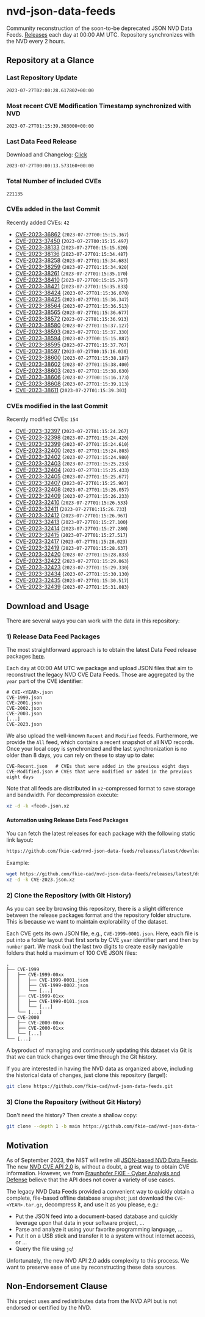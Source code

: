# nvd-json-data-feeds

Community reconstruction of the soon-to-be deprecated JSON NVD Data Feeds. 
[Releases](https://github.com/fkie-cad/nvd-json-data-feeds/releases/latest) each day at 00:00 AM UTC.
Repository synchronizes with the NVD every 2 hours.

## Repository at a Glance

### Last Repository Update

```plain
2023-07-27T02:00:28.617802+00:00
```

### Most recent CVE Modification Timestamp synchronized with NVD

```plain
2023-07-27T01:15:39.303000+00:00
```

### Last Data Feed Release

Download and Changelog: [Click](https://github.com/fkie-cad/nvd-json-data-feeds/releases/latest)

```plain
2023-07-27T00:00:13.573160+00:00
```

### Total Number of included CVEs

```plain
221135
```

### CVEs added in the last Commit

Recently added CVEs: `42`

* [CVE-2023-36862](CVE-2023/CVE-2023-368xx/CVE-2023-36862.json) (`2023-07-27T00:15:15.367`)
* [CVE-2023-37450](CVE-2023/CVE-2023-374xx/CVE-2023-37450.json) (`2023-07-27T00:15:15.497`)
* [CVE-2023-38133](CVE-2023/CVE-2023-381xx/CVE-2023-38133.json) (`2023-07-27T00:15:15.620`)
* [CVE-2023-38136](CVE-2023/CVE-2023-381xx/CVE-2023-38136.json) (`2023-07-27T01:15:34.487`)
* [CVE-2023-38258](CVE-2023/CVE-2023-382xx/CVE-2023-38258.json) (`2023-07-27T01:15:34.683`)
* [CVE-2023-38259](CVE-2023/CVE-2023-382xx/CVE-2023-38259.json) (`2023-07-27T01:15:34.920`)
* [CVE-2023-38261](CVE-2023/CVE-2023-382xx/CVE-2023-38261.json) (`2023-07-27T01:15:35.170`)
* [CVE-2023-38410](CVE-2023/CVE-2023-384xx/CVE-2023-38410.json) (`2023-07-27T00:15:15.767`)
* [CVE-2023-38421](CVE-2023/CVE-2023-384xx/CVE-2023-38421.json) (`2023-07-27T01:15:35.833`)
* [CVE-2023-38424](CVE-2023/CVE-2023-384xx/CVE-2023-38424.json) (`2023-07-27T01:15:36.070`)
* [CVE-2023-38425](CVE-2023/CVE-2023-384xx/CVE-2023-38425.json) (`2023-07-27T01:15:36.347`)
* [CVE-2023-38564](CVE-2023/CVE-2023-385xx/CVE-2023-38564.json) (`2023-07-27T01:15:36.513`)
* [CVE-2023-38565](CVE-2023/CVE-2023-385xx/CVE-2023-38565.json) (`2023-07-27T01:15:36.677`)
* [CVE-2023-38572](CVE-2023/CVE-2023-385xx/CVE-2023-38572.json) (`2023-07-27T01:15:36.913`)
* [CVE-2023-38580](CVE-2023/CVE-2023-385xx/CVE-2023-38580.json) (`2023-07-27T01:15:37.127`)
* [CVE-2023-38593](CVE-2023/CVE-2023-385xx/CVE-2023-38593.json) (`2023-07-27T01:15:37.330`)
* [CVE-2023-38594](CVE-2023/CVE-2023-385xx/CVE-2023-38594.json) (`2023-07-27T00:15:15.887`)
* [CVE-2023-38595](CVE-2023/CVE-2023-385xx/CVE-2023-38595.json) (`2023-07-27T01:15:37.767`)
* [CVE-2023-38597](CVE-2023/CVE-2023-385xx/CVE-2023-38597.json) (`2023-07-27T00:15:16.030`)
* [CVE-2023-38600](CVE-2023/CVE-2023-386xx/CVE-2023-38600.json) (`2023-07-27T01:15:38.187`)
* [CVE-2023-38602](CVE-2023/CVE-2023-386xx/CVE-2023-38602.json) (`2023-07-27T01:15:38.400`)
* [CVE-2023-38603](CVE-2023/CVE-2023-386xx/CVE-2023-38603.json) (`2023-07-27T01:15:38.630`)
* [CVE-2023-38606](CVE-2023/CVE-2023-386xx/CVE-2023-38606.json) (`2023-07-27T00:15:16.173`)
* [CVE-2023-38608](CVE-2023/CVE-2023-386xx/CVE-2023-38608.json) (`2023-07-27T01:15:39.113`)
* [CVE-2023-38611](CVE-2023/CVE-2023-386xx/CVE-2023-38611.json) (`2023-07-27T01:15:39.303`)


### CVEs modified in the last Commit

Recently modified CVEs: `154`

* [CVE-2023-32397](CVE-2023/CVE-2023-323xx/CVE-2023-32397.json) (`2023-07-27T01:15:24.267`)
* [CVE-2023-32398](CVE-2023/CVE-2023-323xx/CVE-2023-32398.json) (`2023-07-27T01:15:24.420`)
* [CVE-2023-32399](CVE-2023/CVE-2023-323xx/CVE-2023-32399.json) (`2023-07-27T01:15:24.610`)
* [CVE-2023-32400](CVE-2023/CVE-2023-324xx/CVE-2023-32400.json) (`2023-07-27T01:15:24.803`)
* [CVE-2023-32402](CVE-2023/CVE-2023-324xx/CVE-2023-32402.json) (`2023-07-27T01:15:24.980`)
* [CVE-2023-32403](CVE-2023/CVE-2023-324xx/CVE-2023-32403.json) (`2023-07-27T01:15:25.233`)
* [CVE-2023-32404](CVE-2023/CVE-2023-324xx/CVE-2023-32404.json) (`2023-07-27T01:15:25.433`)
* [CVE-2023-32405](CVE-2023/CVE-2023-324xx/CVE-2023-32405.json) (`2023-07-27T01:15:25.677`)
* [CVE-2023-32407](CVE-2023/CVE-2023-324xx/CVE-2023-32407.json) (`2023-07-27T01:15:25.907`)
* [CVE-2023-32408](CVE-2023/CVE-2023-324xx/CVE-2023-32408.json) (`2023-07-27T01:15:26.057`)
* [CVE-2023-32409](CVE-2023/CVE-2023-324xx/CVE-2023-32409.json) (`2023-07-27T01:15:26.233`)
* [CVE-2023-32410](CVE-2023/CVE-2023-324xx/CVE-2023-32410.json) (`2023-07-27T01:15:26.533`)
* [CVE-2023-32411](CVE-2023/CVE-2023-324xx/CVE-2023-32411.json) (`2023-07-27T01:15:26.733`)
* [CVE-2023-32412](CVE-2023/CVE-2023-324xx/CVE-2023-32412.json) (`2023-07-27T01:15:26.967`)
* [CVE-2023-32413](CVE-2023/CVE-2023-324xx/CVE-2023-32413.json) (`2023-07-27T01:15:27.100`)
* [CVE-2023-32414](CVE-2023/CVE-2023-324xx/CVE-2023-32414.json) (`2023-07-27T01:15:27.280`)
* [CVE-2023-32415](CVE-2023/CVE-2023-324xx/CVE-2023-32415.json) (`2023-07-27T01:15:27.517`)
* [CVE-2023-32417](CVE-2023/CVE-2023-324xx/CVE-2023-32417.json) (`2023-07-27T01:15:28.023`)
* [CVE-2023-32419](CVE-2023/CVE-2023-324xx/CVE-2023-32419.json) (`2023-07-27T01:15:28.637`)
* [CVE-2023-32420](CVE-2023/CVE-2023-324xx/CVE-2023-32420.json) (`2023-07-27T01:15:28.833`)
* [CVE-2023-32422](CVE-2023/CVE-2023-324xx/CVE-2023-32422.json) (`2023-07-27T01:15:29.063`)
* [CVE-2023-32423](CVE-2023/CVE-2023-324xx/CVE-2023-32423.json) (`2023-07-27T01:15:29.330`)
* [CVE-2023-32434](CVE-2023/CVE-2023-324xx/CVE-2023-32434.json) (`2023-07-27T01:15:30.130`)
* [CVE-2023-32435](CVE-2023/CVE-2023-324xx/CVE-2023-32435.json) (`2023-07-27T01:15:30.517`)
* [CVE-2023-32439](CVE-2023/CVE-2023-324xx/CVE-2023-32439.json) (`2023-07-27T01:15:31.083`)


## Download and Usage

There are several ways you can work with the data in this repository:

### 1) Release Data Feed Packages

The most straightforward approach is to obtain the latest Data Feed release packages [here](https://github.com/fkie-cad/nvd-json-data-feeds/releases/latest).

Each day at 00:00 AM UTC we package and upload JSON files that aim to reconstruct the legacy NVD CVE Data Feeds.
Those are aggregated by the `year` part of the CVE identifier:

```
# CVE-<YEAR>.json
CVE-1999.json
CVE-2001.json
CVE-2002.json
CVE-2003.json
[...]
CVE-2023.json
```

We also upload the well-known `Recent` and `Modified` feeds.
Furthermore, we provide the `All` feed, which contains a recent snapshot of all NVD records.
Once your local copy is synchronized and the last synchronization is no older than 8 days, you can rely on these to stay up to date:

```plain
CVE-Recent.json   # CVEs that were added in the previous eight days
CVE-Modified.json # CVEs that were modified or added in the previous eight days
```

Note that all feeds are distributed in `xz`-compressed format to save storage and bandwidth.
For decompression execute:

```sh
xz -d -k <feed>.json.xz
```


#### Automation using Release Data Feed Packages

You can fetch the latest releases for each package with the following static link layout:

```sh
https://github.com/fkie-cad/nvd-json-data-feeds/releases/latest/download/CVE-<YEAR>.json.xz
```

Example:

```sh
wget https://github.com/fkie-cad/nvd-json-data-feeds/releases/latest/download/CVE-2023.json.xz
xz -d -k CVE-2023.json.xz
```

### 2) Clone the Repository (with Git History)

As you can see by browsing this repository, there is a slight difference between the release packages format and the repository folder structure.
This is because we want to maintain explorability of the dataset.

Each CVE gets its own JSON file, e.g., `CVE-1999-0001.json`.
Here, each file is put into a folder layout that first sorts by CVE `year` identifier part and then by `number` part.
We mask (`xx`) the last two digits to create easily navigable folders that hold a maximum of 100 CVE JSON files:

```plain
.
├── CVE-1999
│   ├── CVE-1999-00xx
│   │   ├── CVE-1999-0001.json
│   │   ├── CVE-1999-0002.json
│   │   └── [...]
│   ├── CVE-1999-01xx
│   │   ├── CVE-1999-0101.json
│   │   └── [...]
│   └── [...]
├── CVE-2000
│   ├── CVE-2000-00xx
│   ├── CVE-2000-01xx
│   └── [...]
└── [...]
```

A byproduct of managing and continuously updating this dataset via Git is that we can track changes over time through the Git history.

If you are interested in having the NVD data as organized above, including the historical data of changes, just clone this repository (large!):

```sh
git clone https://github.com/fkie-cad/nvd-json-data-feeds.git
```

### 3) Clone the Repository (without Git History)

Don't need the history? Then create a shallow copy:

```sh
git clone --depth 1 -b main https://github.com/fkie-cad/nvd-json-data-feeds.git
```

## Motivation

As of September 2023, the NIST will retire all [JSON-based NVD Data Feeds](https://nvd.nist.gov/vuln/data-feeds#divRetirementBanner-1).
The new [NVD CVE API 2.0](https://nvd.nist.gov/developers/vulnerabilities) is, without a doubt, a great way to obtain CVE information.
However, we from [Fraunhofer FKIE - Cyber Analysis and Defense](https://www.fkie.fraunhofer.de/en/departments/cad.html) believe that the API does not cover a variety of use cases.

The legacy NVD Data Feeds provided a convenient way to quickly obtain a complete, file-based offline database snapshot; just download the `CVE-<YEAR>.tar.gz`, decompress it, and use it as you please, e.g.:

* Put the JSON feed into a document-based database and quickly leverage upon that data in your software project, ...
* Parse and analyze it using your favorite programming language, ...
* Put it on a USB stick and transfer it to a system without internet access, or ...
* Query the file using `jq`!

Unfortunately, the new NVD API 2.0 adds complexity to this process.
We want to preserve ease of use by reconstructing these data sources.

## Non-Endorsement Clause

This project uses and redistributes data from the NVD API but is not endorsed or certified by the NVD.